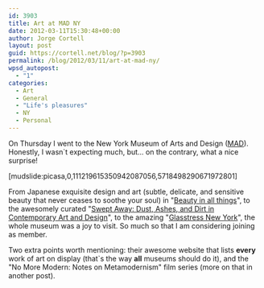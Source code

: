 ```yaml
---
id: 3903
title: Art at MAD NY
date: 2012-03-11T15:30:48+00:00
author: Jorge Cortell
layout: post
guid: https://cortell.net/blog/?p=3903
permalink: /blog/2012/03/11/art-at-mad-ny/
wpsd_autopost:
  - "1"
categories:
  - Art
  - General
  - "Life's pleasures"
  - NY
  - Personal
---
```

On Thursday I went to the New York Museum of Arts and Design (<a title="https://www.madmuseum.org/" href="https://www.madmuseum.org/" target="_blank">MAD</a>). Honestly, I wasn`t expecting much, but... on the contrary, what a nice surprise!

[mudslide:picasa,0,111219615350942087056,5718498290671972801]

From Japanese exquisite design and art (subtle, delicate, and sensitive beauty that never ceases to soothe your soul) in "<a title="https://www.madmuseum.org/null/exh/beauty-all-things" href="https://www.madmuseum.org/null/exh/beauty-all-things" target="_blank">Beauty in all things</a>", to the awesomely curated "<a title="https://www.madmuseum.org/null/exh/swept-away" href="https://www.madmuseum.org/null/exh/swept-away" target="_blank">Swept Away: Dust, Ashes, and Dirt in Contemporary Art and Design</a>", to the amazing "<a title="https://www.madmuseum.org/null/exh/glasstress-new-york" href="https://www.madmuseum.org/null/exh/glasstress-new-york" target="_blank">Glasstress New York</a>", the whole museum was a joy to visit. So much so that I am considering joining as member.

Two extra points worth mentioning: their awesome website that lists **every** work of art on display (that`s the way **all** museums should do it), and the "No More Modern: Notes on Metamodernism" film series (more on that in another post).